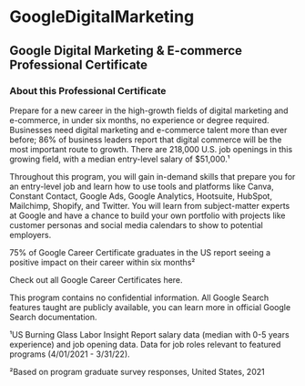 # GoogleDigitalMarketing
## Google Digital Marketing &amp; E-commerce Professional Certificate

### About this Professional Certificate


Prepare for a new career in the high-growth fields of digital marketing and e-commerce, in under six months, no experience or degree required. Businesses need digital marketing and e-commerce talent more than ever before; 86% of business leaders report that digital commerce will be the most important route to growth. There are 218,000 U.S. job openings in this growing field, with a median entry-level salary of $51,000.¹

Throughout this program, you will gain in-demand skills that prepare you for an entry-level job and learn how to use tools and platforms like Canva, Constant Contact, Google Ads, Google Analytics, Hootsuite, HubSpot, Mailchimp, Shopify, and Twitter. You will learn from subject-matter experts at Google and have a chance to build your own portfolio with projects like customer personas and social media calendars to show to potential employers. 

75% of Google Career Certificate graduates in the US report seeing a positive impact on their career within six months²

Check out all Google Career Certificates here.

This program contains no confidential information. All Google Search features taught are publicly available, you can learn more in official Google Search documentation.

¹US Burning Glass Labor Insight Report salary data (median with 0-5 years experience) and job opening data. Data for job roles relevant to featured programs (4/01/2021 - 3/31/22).

²Based on program graduate survey responses, United States, 2021 
